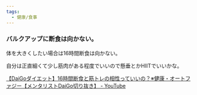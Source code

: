 ```yaml
---
tags:
  - 健康/食事
---
```

### バルクアップに断食は向かない。

体を大きくしたい場合は16時間断食は向かない。


自分は正直細くて少し筋肉がある程度でいいので懸垂とかHIITでいいかな。

[【DaiGoダイエット】16時間断食と筋トレの相性っていいの？※健康・オートファジー【メンタリストDaiGo切り抜き】 - YouTube](https://www.youtube.com/watch?v=EFR-RvlcfrI)

